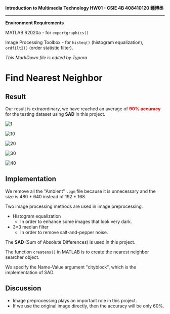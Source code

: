 **Introduction to Multimedia Technology HW01 \-  CSIE 4B 408410120  鍾博丞**

---

**Environment Requirements**

MATLAB R2020a \- for `exportgraphics()`

Image Processing Toolbox \- for `histeq()` (histogram equalization), `ordfilt2()` (order statistic filter).

*This MarkDown file is edited by Typora*

# Find Nearest Neighbor

## Result

Our result is extraordinary, we have reached an average of **<font color=#FF0000>90% accuracy</font>** for the testing dataset using **SAD** in this project.

![1](./Correct_Image_Folder/1.jpg)

![10](./Correct_Image_Folder/10.jpg)

![20](./Correct_Image_Folder/20.jpg)

![30](./Correct_Image_Folder/30.jpg)

![40](./Correct_Image_Folder/40.jpg)

## Implementation

We remove all the "Ambient" `.pgm` file because it is unnecessary and the size is 480 \* 640 instead of 192 \* 168.

Two image processing methods are used in image preprocessing.

- Histogram equalization
  - In order to enhance some images that look very dark.
- 3\*3 median filter
  - In order to remove salt-and-pepper noise.

The **SAD** (Sum of Absolute Differences) is used in this project.

The function `createns()` in MATLAB is to create the nearest neighbor searcher object.

We specify the Name-Value argument "cityblock", which is the implementation of SAD.

## Discussion

- Image preprocessing plays an important role in this project.
- If we use the original image directly, then the accuracy will be only 60%.
